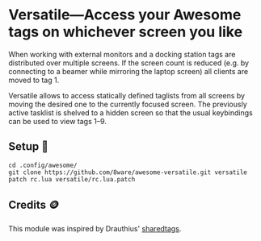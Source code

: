 
Versatile—Access your Awesome tags on whichever screen you like
===============================================================

When working with external monitors and a docking station tags are distributed
over multiple screens. If the screen count is reduced (e.g. by connecting to a
beamer while mirroring the laptop screen) all clients are moved to tag 1.

Versatile allows to access statically defined taglists from all screens by
moving the desired one to the currently focused screen. The previously active
tasklist is shelved to a hidden screen so that the usual keybindings can be
used to view tags 1–9.


Setup :wrench:
-----

```
cd .config/awesome/
git clone https://github.com/8ware/awesome-versatile.git versatile
patch rc.lua versatile/rc.lua.patch
```


Credits :coin:
-------

This module was inspired by Drauthius' [sharedtags](https://github.com/Drauthius/awesome-sharedtags).


